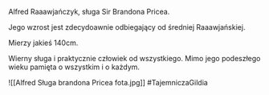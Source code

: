 Alfred Raaawjańczyk, sługa Sir Brandona Pricea.

Jego wzrost jest zdecydoawnie odbiegający od średniej Raaawjańskiej.

Mierzy jakieś 140cm.

Wierny sługa i praktycznie człowiek od wszystkiego. Mimo jego podeszłego wieku pamięta o wszystkim i o każdym.

![[Alfred Sługa brandona Pricea fota.jpg]]
#TajemniczaGildia
